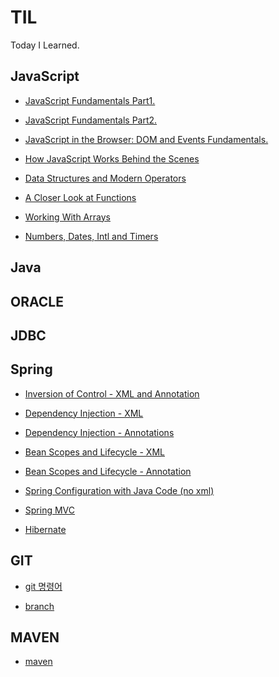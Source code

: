 # TIL

Today I Learned.

## JavaScript

- [JavaScript Fundamentals Part1.](./JS/JavaScript_Fundamentals_Part1.md)

- [JavaScript Fundamentals Part2.](./JS/JavaScript_Fundamentals_Part2.md)

- [JavaScript in the Browser: DOM and Events Fundamentals.](./JS/JavaScript_in_the_Browser_DOM_and_Events_Fundamentals.md)

- [How JavaScript Works
  Behind the Scenes](./JS/How_JavaScript_Works_Behind_the_Scenes.md)

- [Data Structures and Modern Operators](./JS/Data_Structures_and_Modern_Operators.md)

- [A Closer Look at Functions](./JS/A_Closer_Look_at_Functions.md)

- [Working With Arrays](./JS/Working_With_Arrays.md)

- [Numbers, Dates, Intl and Timers](./JS/Numbers_Dates_Intl_and_Timers.md)

## Java

## ORACLE

## JDBC

## Spring

- [Inversion of Control - XML and Annotation](./SPRING/inversion_of_control.md)

- [Dependency Injection - XML](./SPRING/dependency_injection.md)

- [Dependency Injection - Annotations](./SPRING/dependency_injection_with_annotaions.md)

- [Bean Scopes and Lifecycle - XML](./SPRING/bean_scopes_and_lifecycle)

- [Bean Scopes and Lifecycle - Annotation](./SPRING/bean_scopes_and_lifecycle_annotation.md)

- [Spring Configuration with Java Code (no xml)](./SPRING/spring_configuration_with_java_code_no_xml.md)

- [Spring MVC](./SPRING/spring_mvc.md)

- [Hibernate](./SPRING/hibernate.md)

## GIT

- [git 명령어](./GIT/git_command.md)

- [branch](./GIT/git_branch.md)

## MAVEN

- [maven](./MAVEN/maven_start.md)
